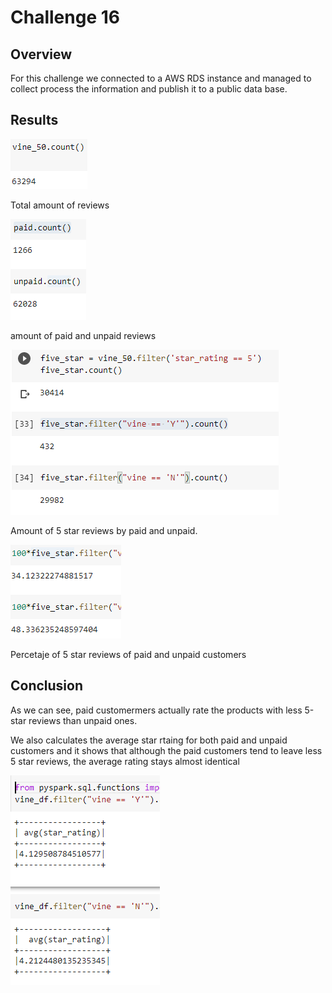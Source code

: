 # Challenge 16
## Overview
For this challenge we connected to a AWS RDS instance and managed to collect process the information and publish it to a public data base.

## Results
![Total reviews](images/total.PNG)

Total amount of reviews



![Paid vs unpaid](images/paidunpaid.PNG)

amount of paid and unpaid reviews



![Amount of five star reviews](images/fivestar.PNG)

Amount of 5 star reviews by paid and unpaid.



![Percetaje of 5 star reviews of paid and unpaid customers](images/perc.PNG)

Percetaje of 5 star reviews of paid and unpaid customers



## Conclusion
As we can see, paid customermers actually rate the products with less 5-star reviews than unpaid ones.

We also calculates the average star rtaing for both paid and unpaid customers and it shows that although the paid customers tend to leave less 5 star reviews, the average rating stays almost identical

![Average Review](images/avg.PNG)
